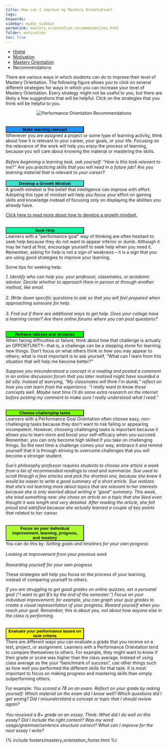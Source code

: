 ```yaml
---
title: How can I improve my Mastery Orientation?
tags: 
keywords: 
sidebar: mydoc_sidebar
permalink: mastery_orientation_recommendations.html
folder: motivation
toc: true
---
```


<ul class="breadcrumb">
    <li><a href="index.html">Home</a></li>
    <li><a href="motivation.html">Motivation</a></li>
    <li><a href="mastery_orientation.html">Mastery Orientation</a></li>
    <li class="active">Recommendations</li>
</ul>



There are various ways in which students can do to improve their level of Mastery Orientation. The following figure allows you to click on several different strategies for ways in which you can increase your level of Mastery Orientation. Every strategy might not be useful to you, but there are likely a few suggestions that will be helpful. Click on the strategies that you think will be helpful to you. 


<center><img src='images/performance_orientation_recommendations.png' alt='Performance Orientation Recommendations' /></center>

<br>
<br>
<button data-toggle="collapse" data-target="make" style="background-color:DodgerBlue; width:50%"><b>Make learning relevant</b></button>

<div id="make" class="collapse">
Whenever you are assigned a project or some type of learning activity, think about how it is relevant to your career, your goals, or your life. Focusing on the relevance of the work will help you enjoy the process of learning, because you will care about knowing the material or mastering the skills.
<br>
<br>
<i>Before beginning a learning task, ask yourself: “How is this task relevant to me?”  Are you practicing skills that you will need in a future job? Are you learning material that is relevant to your career?</i>
<br>
</div>

<br>
<button data-toggle="collapse" data-target="#develop" style="background-color:Turquoise; width:50%"><b>Develop a Growth Mindset</b></button>

<div id="develop" class="collapse">
A growth mindset is the belief that intelligence can improve with effort. Adopting this type of mindset will help you focus your effort on gaining skills and knowledge instead of focusing only on displaying the abilities you already have.

[Click here to read more about how to develop a growth mindset.](mindset.html)
<br>
</div>

<br>
<button data-toggle="collapse" data-target="#seek" style="background-color:MediumSpringGreen; width:50%"><b>Seek Help</b></button>

<div id="seek" class="collapse">
Learners with a “performance goal” way of thinking are often hesitant to seek help because they do not want to appear inferior or dumb. Although it may be hard at first, encourage yourself to seek help when you need it. Remember, asking for help is not a sign of weakness – it is a sign that you are using good strategies to improve your learning.

Some tips for seeking help:

<i>1.  Identify who can help you: your professor, classmates, or academic advisor. Decide whether to approach them in person or through another method, like email.</i>
<br>
<br>
<i>2.  Write down specific questions to ask so that you will feel prepared when approaching someone for help.</i>
<br>
<br>
<i>3.  Find out if there are additional ways to get help. Does your college have a learning center? Are there online forums where you can post questions?</i>
<br>
</div>

<br>
<button data-toggle="collapse" data-target="#reframe" style="background-color:Lime; width:50%"><b>Reframe failures and mistakes</b></button>

<div id="reframe" class="collapse">
When facing difficulties or failure, think about how that challenge is actually an OPPORTUNITY– that is, a challenge can be a stepping stone for learning new things. Don’t focus on what others think or how you may appear to others; what is most important is to ask yourself, “What can I learn from this situation that will help me become better?” 

<i>Suppose you misunderstood a concept in a reading and posted a comment in an online discussion forum that you later realized might have sounded a bit silly. Instead of worrying, “My classmates will think I’m dumb,” reflect on how you can learn from the experience. “I really want to know these concepts well. Maybe next time I’ll do some extra research on the internet before posting my comment to make sure I really understood what I read.”</i>
<br>
</div>

<br>
<button data-toggle="collapse" data-target="#choose" style="background-color:LawnGreen; width:50%"><b>Choose challenging tasks</b></button>

<div id="choose" class="collapse">
Learners with a Performance Goal Orientation often choose easy, non-challenging tasks because they don’t want to risk failing or appearing incompetent. However, choosing challenging tasks is important because it allows you to learn more and boost your self-efficacy when you succeed. Remember, you can only become high skilled if you take on challenging things. So the next time a challenge comes your way, embrace it and remind yourself that it is through striving to overcome challenges that you will become a stronger student.

<i>Sue’s philosophy professor requires students to choose one article a week from a list of recommended readings to read and summarize. Sue used to scroll through a few articles and pick the shortest one, because she knew it would be easier to write a good summary of a short article. Sue realizes that she’s not learning more about topics that are relevant to her interests because she is only worried about writing a “good” summary. This week, she tried something new: she chose an article on a topic that she liked even thought it was length and very detailed. After reading the article, she felt proud and satisfied because she actually learned a couple of key points that related to her career.</i>
<br>
</div>

<br>
<button data-toggle="collapse" data-target="#focus" style="background-color:GreenYellow; width:50%"><b>Focus on your individual improvement, learning, progress, and mastery</b></button>

<div id="focus" class="collapse">
You can do this by:
<i>Setting goals and timelines for your own progress</i>
<br>
<br>
<i>Looking at improvement from your previous work</i>
<br>
<br>
<i>Rewarding yourself for your own progress</i>

These strategies will help you focus on the process of *your* learning, instead of comparing yourself to others.

<i>If you are struggling to get good grades on online quizzes, set a personal goal (“I want to get B’s by the end of the semester.”) Focus on your individual improvement; for example, you can graph your quiz grades to create a visual representation of your progress. Reward yourself when you reach your goal. Remember, this is about you, not about how anyone else in the class is performing.</i>
<br>
</div>

<br>
<button data-toggle="collapse" data-target="#evaluate" style="background-color:Yellow; width:50%"><b>Evaluate your performance based on task criteria</b></button>

<div id="evaluate" class="collapse">
There are different ways you can evaluate a grade that you receive on a test, project, or assignment. Learners with a Performance Orientation tend to compare themselves to others. For example, they might want to know if their grade or score was higher than the class average. Instead of using class average as the your “benchmark of success”, use other things such as how well you performed the different skills for that task. It is most important to focus on making progress and mastering skills than simply outperforming others.

For example:
<i>*You scored a 78 on an exam. Reflect on your grade by asking yourself: Which material on the exam did I know well? Which questions did I get wrong? Did I misunderstand a concept or topic that I should review again?*</i>
<br>
<br>
<i>*You received a B+ grade on an essay. Think: What did I do well on this essay? Did I include the right content? Was my word usage/grammar/sentence structure correct? What can I improve for the next essay I write?*</i>

{% include footers/mastery_orientation_footer.html %}


